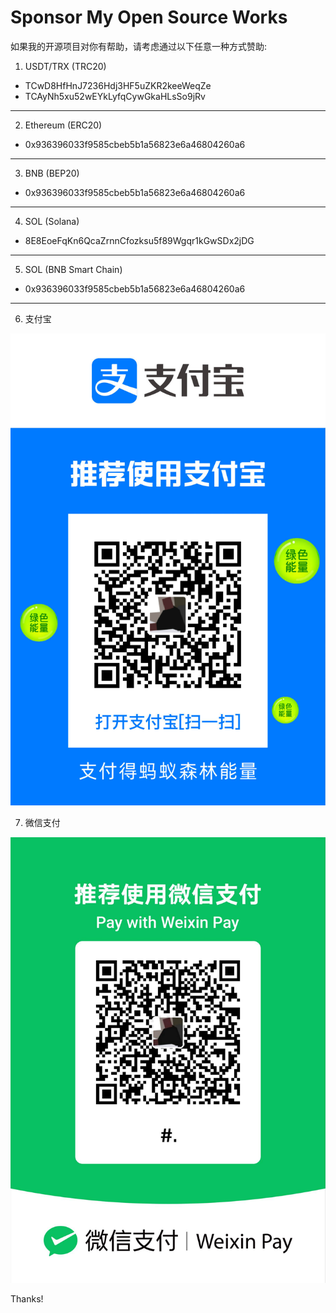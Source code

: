 # Sponsor My Open Source Works

如果我的开源项目对你有帮助，请考虑通过以下任意一种方式赞助:

1.  USDT/TRX (TRC20)
- TCwD8HfHnJ7236Hdj3HF5uZKR2keeWeqZe
- TCAyNh5xu52wEYkLyfqCywGkaHLsSo9jRv

---

2. Ethereum (ERC20)
- 0x936396033f9585cbeb5b1a56823e6a46804260a6

---

3. BNB (BEP20)
- 0x936396033f9585cbeb5b1a56823e6a46804260a6

---

4. SOL (Solana)
- 8E8EoeFqKn6QcaZrnnCfozksu5f89Wgqr1kGwSDx2jDG

---

5. SOL (BNB Smart Chain)
- 0x936396033f9585cbeb5b1a56823e6a46804260a6

---

6. 支付宝

![支付宝](images/alipay.PNG)

7. 微信支付

![微信支付](images/wechat.JPG)

Thanks!
